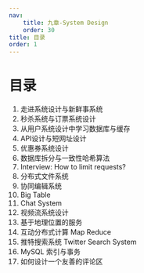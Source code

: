 ```yaml
---
nav:
    title: 九章-System Design
    order: 30
title: 目录
order: 1
---
```


# 目录

1. 走进系统设计与新鲜事系统
2. 秒杀系统与订票系统设计
3. 从用户系统设计中学习数据库与缓存
4. API设计与短网址设计
5. 优惠券系统设计
6. 数据库拆分与一致性哈希算法
7. Interview: How to limit requests?
8. 分布式文件系统
9. 协同编辑系统
10. Big Table
11. Chat System
12. 视频流系统设计
13. 基于地理位置的服务
14. 互动分布式计算 Map Reduce
15. 推特搜索系统 Twitter Search System
16. MySQL 索引与事务
17. 如何设计一个友善的评论区